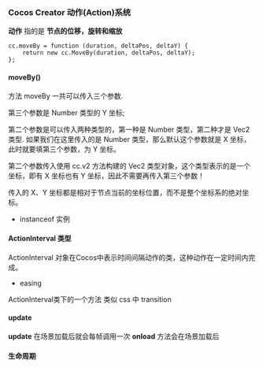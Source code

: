 ### Cocos Creator 动作(Action)系统

**动作** 指的是 **节点的位移，旋转和缩放**

```
cc.moveBy = function (duration, deltaPos, deltaY) {
    return new cc.MoveBy(duration, deltaPos, deltaY);
};
```
#### moveBy()
方法 moveBy 一共可以传入三个参数.

第三个参数是 Number 类型的 Y 坐标;

第二个参数是可以传入两种类型的，第一种是 Number 类型，第二种才是 Vec2 类型.
如果我们在这里传入的是 Number 类型，那么默认这个参数就是 X 坐标，此时就要填第三个参数，为 Y 坐标。

第二个参数传入使用 cc.v2 方法构建的 Vec2 类型对象，这个类型表示的是一个坐标，即有 X 坐标也有 Y 坐标，因此不需要再传入第三个参数！

传入的 X、Y 坐标都是相对于节点当前的坐标位置，而不是整个坐标系的绝对坐标。

- instanceof 实例
#### ActionInterval 类型
ActionInterval 对象在Cocos中表示时间间隔动作的类，这种动作在一定时间内完成。
- easing

ActionInterval类下的一个方法 类似 css 中 transition 

#### update
**update** 在场景加载后就会每帧调用一次
**onload** 方法会在场景加载后
#### 生命周期

